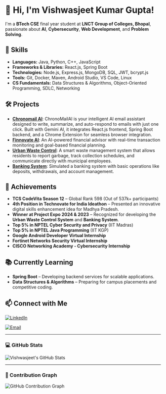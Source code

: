 # 👋 Hi, I'm Vishwasjeet Kumar Gupta!

I'm a **BTech CSE** final year student at **LNCT Group of Colleges, Bhopal**, passionate about **AI**, **Cybersecurity**, **Web Development**, and **Problem Solving**.

## 🔧 Skills
- **Languages:** Java, Python, C++, JavaScript
- **Frameworks & Libraries:** React.js, Spring Boot
- **Technologies:** Node.js, Express.js, MongoDB, SQL, JWT, bcrypt.js
- **Tools:** Git, Docker, Maven, Android Studio, VS Code, Linux
- **CS Fundamentals:** Data Structures & Algorithms, Object-Oriented Programming, SDLC, Networking

## 🛠 Projects
- **[Chronomail AI](https://github.com/vishwas7782/ChronoMailAI)**: ChronoMailAI is your intelligent AI email assistant designed to write, summarize, and auto-respond to emails with just one click. Built with Gemini AI, it integrates React.js frontend, Spring Boot backend, and a Chrome Extension for seamless browser integration.
- **[Finnovate AI](https://github.com/vishwas7782/finnovate-ai)**: An AI-powered financial advisor with real-time transaction monitoring and goal-based financial planning.
- **[Urban Waste Control](https://github.com/vishwas7782/urban-waste-control)**: A smart waste management system that allows residents to report garbage, track collection schedules, and communicate directly with municipal employees.
- **[Banking System](https://github.com/vishwas7782/Banking_System)**: Simulated a banking system with basic operations like deposits, withdrawals, and account management.

## 🚀 Achievements
- **TCS CodeVita Season 12** – Global Rank 598 (Out of 537k+ participants)  
- **4th Position in Technovate for India Ideathon** – Presented an innovative digital skills enhancement idea for Madhya Pradesh.
- **Winner at Project Expo 2024 & 2023** – Recognized for developing the **Urban Waste Control System** and **Banking System**.
- **Top 5% in NPTEL Cyber Security and Privacy** (IIT Madras)  
- **Top 5% in NPTEL Java Programming** (IIT KGP)  
- **Google Android Developer Virtual Internship**  
- **Fortinet Networks Security Virtual Internship**  
- **CISCO Networking Academy - Cybersecurity Internship**

## 📚 Currently Learning
- **Spring Boot** – Developing backend services for scalable applications.
- **Data Structures & Algorithms** – Preparing for campus placements and competitive coding.

## 📫 Connect with Me
[![LinkedIn](https://img.shields.io/badge/LinkedIn-Connect-blue?style=for-the-badge&logo=linkedin)](https://www.linkedin.com/in/vishwasjeet-kumar-gupta-62814018a/)  

[![Email](https://img.shields.io/badge/Email-vishwas7782@gmail.com-red?style=for-the-badge&logo=gmail)](mailto:vishwas7782@gmail.com)

---

### 💻 GitHub Stats
![Vishwasjeet's GitHub Stats](https://github-readme-stats.vercel.app/api?username=vishwas7782&show_icons=true&hide_title=true)

---

### 🌱 Contribution Graph
![GitHub Contribution Graph](http://github-profile-summary-cards.vercel.app/api/cards/profile-details?username=vishwas7782&theme=blue_green)

